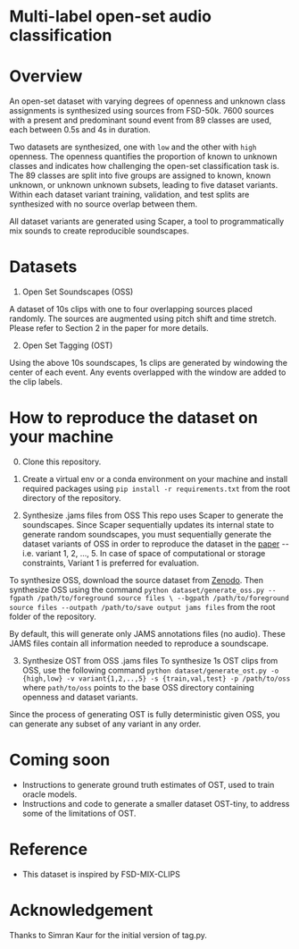 # Multi-label open-set audio classification

# Overview

An open-set dataset with varying degrees of openness and unknown class assignments is synthesized using sources from FSD-50k. 7600 sources with a present and predominant sound event from 89 classes are used, each between 0.5s and 4s in duration.

Two datasets are synthesized, one with `low` and the other with `high` openness. The openness quantifies the proportion of known to unknown classes and indicates how challenging the open-set classification task is.
The 89 classes are split into five groups are assigned to known, known unknown, or unknown unknown subsets, leading to five dataset variants.
Within each dataset variant training, validation, and test splits are synthesized with no source overlap between them.

All dataset variants are generated using Scaper, a tool to programmatically mix sounds to create reproducible soundscapes.

# Datasets

1.  Open Set Soundscapes (OSS)

A dataset of 10s clips with one to four overlapping sources placed randomly. The sources are augmented using pitch shift and time stretch. Please refer to Section 2 in the paper for more details.

2. Open Set Tagging (OST)

Using the above 10s soundscapes, 1s clips are generated by windowing the center of each event. Any events overlapped with the window are added to the clip labels.

# How to reproduce the dataset on your machine

0. Clone this repository.

1. Create a virtual env or a conda environment on your machine and install required packages using 
```pip install -r requirements.txt```
from the root directory of the repository.

2. Synthesize .jams files from OSS
This repo uses Scaper to generate the soundscapes. Since Scaper sequentially updates its internal state to generate random soundscapes, you must sequentially generate the dataset variants of OSS in order to reproduce the dataset in the [paper](https://dcase.community/documents/workshop2023/proceedings/DCASE2023Workshop_Sridhar_11.pdf) -- i.e. variant 1, 2, ..., 5. In case of space of computational or storage constraints, Variant 1 is preferred for evaluation. 

To synthesize OSS, download the source dataset from [Zenodo](10.5281/zenodo.7241704). Then synthesize OSS using the command
```python dataset/generate_oss.py --fgpath /path/to/foreground source files \ --bgpath /path/to/foreground source files --outpath /path/to/save output jams files```
from the root folder of the repository.

By default, this will generate only JAMS annotations files (no audio). These JAMS files contain all information needed to reproduce a soundscape. 

3. Synthesize OST from OSS .jams files
To synthesize 1s OST clips from OSS, use the following command
```python dataset/generate_ost.py -o {high,low} -v variant{1,2,..,5} -s {train,val,test} -p /path/to/oss``` 
where `path/to/oss` points to the base OSS directory containing openness and dataset variants. 

Since the process of generating OST is fully deterministic given OSS, you can generate any subset of any variant in any order.

# Coming soon

- Instructions to generate ground truth estimates of OST, used to train oracle models.
- Instructions and code to generate a smaller dataset OST-tiny, to address some of the limitations of OST.

# Reference

- This dataset is inspired by FSD-MIX-CLIPS

# Acknowledgement

Thanks to Simran Kaur for the initial version of tag.py.